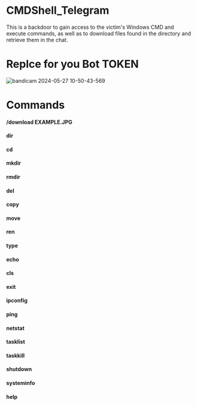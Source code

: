 # CMDShell_Telegram
This is a backdoor to gain access to the victim's Windows CMD and execute commands, as well as to download files found in the directory and retrieve them in the chat.



<H1>Replce for you Bot TOKEN</H1>

![bandicam 2024-05-27 10-50-43-569](https://github.com/Criftcking/CMDShell_Telegram/assets/86767725/9b28f2d5-2f3c-488c-80c1-f0f46792f747)


<H1>Commands</H1>
<H4>/download EXAMPLE.JPG</H4>

<h4>dir</h4>
<h4>cd</h4>
<h4>mkdir</h4>
<h4>rmdir</h4>
<h4>del</h4>
<h4>copy</h4>
<h4>move</h4>
<h4>ren</h4>
<h4>type</h4>
<h4>echo</h4>
<h4>cls</h4>
<h4>exit</h4>
<h4>ipconfig</h4>
<h4>ping</h4>
<h4>netstat</h4>
<h4>tasklist</h4>
<h4>taskkill</h4>
<h4>shutdown</h4>
<h4>systeminfo</h4>
<h4>help</h4>

